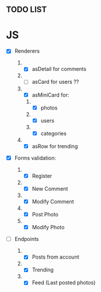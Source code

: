 ## TODO LIST

# JS

-   [x] Renderers

    1.  -   [x] asDetail for comments
    2.  -   [ ] asCard for users ??
    3.  -   [x] asMiniCard for:
        1.  -   [x] photos
        2.  -   [x] users
        3.  -   [x] categories
    4.  -   [x] asRow for trending

-   [x] Forms validation:

    1.  -   [x] Register
    2.  -   [x] New Comment
    3.  -   [x] Modify Comment
    4.  -   [x] Post Photo
    5.  -   [x] Modify Photo

-   [ ] Endpoints
    1.  -   [x] Posts from account
    2.  -   [x] Trending
    3.  -   [x] Feed (Last posted photos)

